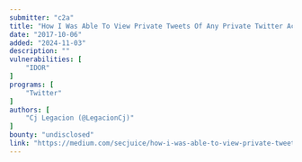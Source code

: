 ```yaml
---
submitter: "c2a"
title: "How I Was Able To View Private Tweets Of Any Private Twitter Account"
date: "2017-10-06"
added: "2024-11-03"
description: ""
vulnerabilities: [
    "IDOR"
]
programs: [
    "Twitter"
]
authors: [
    "Cj Legacion (@LegacionCj)"
]
bounty: "undisclosed"
link: "https://medium.com/secjuice/how-i-was-able-to-view-private-tweets-of-any-private-twitter-account-86a9d2640ded"
---
```




